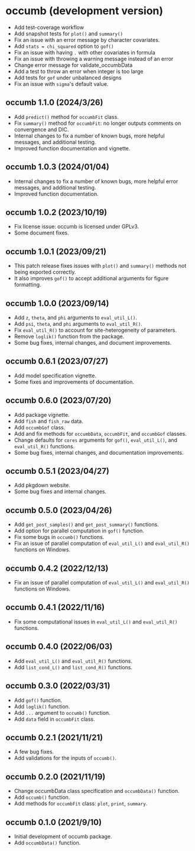 # occumb (development version)
* Add test-coverage workflow
* Add snapshot tests for `plot()` and `summary()`
* Fix an issue with an error message by character covariates.
* Add `stats = chi_squared` option to `gof()`
* Fix an issue with having `.` with other covariates in formula
* Fix an issue with throwing a warning message instead of an error
* Change error message for validate_occumbData 
* Add a test to throw an error when integer is too large
* Add tests for `gof` under unbalanced designs
* Fix an issue with `sigma`'s default value.

## occumb 1.1.0 (2024/3/26)
* Add `predict()` method for `occumbFit` class.
* Fix `summary()` method for `occumbFit`: no longer outputs comments on convergence and DIC.
* Internal changes to fix a number of known bugs, more helpful messages, and additional testing.
* Improved function documentation and vignette.

## occumb 1.0.3 (2024/01/04)
* Internal changes to fix a number of known bugs, more helpful error messages, and additional testing.
* Improved function documentation.

## occumb 1.0.2 (2023/10/19)
* Fix license issue: occumb is licensed under GPLv3.
* Some document fixes.

## occumb 1.0.1 (2023/09/21)
* This patch release fixes issues with `plot()` and `summary()` methods not being exported correctly.
* It also improves `gof()` to accept additional arguments for figure formatting.

## occumb 1.0.0 (2023/09/14)
* Add `z`, `theta`, and `phi` arguments to `eval_util_L()`.
* Add `psi`, `theta`, and `phi` arguments to `eval_util_R()`.
* Fix `eval_util_R()` to account for site-heterogeneity of parameters.
* Remove `loglik()` function from the package.
* Some bug fixes, internal changes, and document improvements.

## occumb 0.6.1 (2023/07/27)
* Add model specification vignette.
* Some fixes and improvements of documentation.

## occumb 0.6.0 (2023/07/20)
* Add package vignette.
* Add `fish` and `fish_raw` data.
* Add `occumbGof` class.
* Add and fix methods for `occumbData`, `occumbFit`, and `occumbGof` classes.
* Change defaults for `cores` arguments for `gof()`, `eval_util_L()`, and `eval_util_R()` functions.
* Some bug fixes, internal changes, and documentation improvements.

## occumb 0.5.1 (2023/04/27)
* Add pkgdown website.
* Some bug fixes and internal changes.

## occumb 0.5.0 (2023/04/26)
* Add `get_post_samples()` and `get_post_summary()` functions.
* Add option for parallel computation in `gof()` function.
* Fix some bugs in `occumb()` functions.
* Fix an issue of parallel computation of `eval_util_L()` and `eval_util_R()` functions on Windows.

## occumb 0.4.2 (2022/12/13)
* Fix an issue of parallel computation of `eval_util_L()` and `eval_util_R()` functions on Windows.

## occumb 0.4.1 (2022/11/16)
* Fix some computational issues in `eval_util_L()` and `eval_util_R()` functions.

## occumb 0.4.0 (2022/06/03)
* Add `eval_util_L()` and `eval_util_R()` functions.
* Add `list_cond_L()` and `list_cond_R()` functions.

## occumb 0.3.0 (2022/03/31)
* Add `gof()` function.
* Add `loglik()` function.
* Add `...` argument to `occumb()` function.
* Add `data` field in `occumbFit` class.

## occumb 0.2.1 (2021/11/21)
* A few bug fixes.
* Add validations for the inputs of `occumb()`.

## occumb 0.2.0 (2021/11/19)
* Change occumbData class specification and `occumbData()` function.
* Add `occumb()` function.
* Add methods for `occumbFit` class: `plot`, `print`, `summary`.

## occumb 0.1.0 (2021/9/10)
* Initial development of occumb package.
* Add `occumbData()` function.

